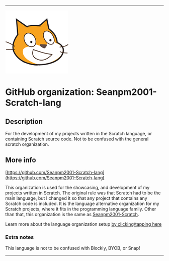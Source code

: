 
***

![Scratch2HEAD.png failed to load. The file may be missing or corrupt. Check the file path for errors first.](/AdditionalInfo/1/Seanpm2001-Scratch-lang/Scratch2HEAD.png)

# GitHub organization: Seanpm2001-Scratch-lang

## Description

For the development of my projects written in the Scratch language, or containing Scratch source code. Not to be confused with the general scratch organization.

## More info

[https://github.com/Seanpm2001-Scratch-lang](https://github.com/Seanpm2001-Scratch-lang)

This organization is used for the showcasing, and development of my projects written in Scratch. The original rule was that Scratch had to be the main language, but I changed it so that any project that contains any Scratch code is included. It is the language alternative organization for my Scratch projects, where it fits in the programming language family. Other than that, this organization is the same as [Seanpm2001-Scratch](/AdditionalInfo/1/Seanpm2001-Scratch/).

Learn more about the language organization setup [by clicking/tapping here](/AdditionalInfo/LanguageOrgs/README.md)

### Extra notes

This language is not to be confused with Blockly, BYOB, or Snap!

***
